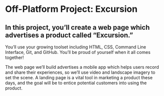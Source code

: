 # Off-Platform Project: Excursion

## In this project, you’ll create a web page which advertises a product called “Excursion.”

You’ll use your growing toolset including HTML, CSS, Command Line Interface, Git, and GitHub.
You’ll be proud of yourself when it all comes together!

The web page we’ll build advertises a mobile app which helps users record and share their experiences, so we’ll use video and landscape imagery to set the scene.
A landing page is a vital tool in marketing a product these days, and the goal will be to entice potential customers into using the product.
